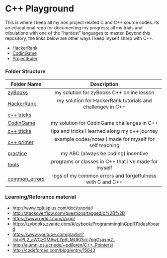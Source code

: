 <!-- https://github.com/adam-p/markdown-here/wiki/Markdown-Cheatsheet -->

C++ Playground
=================
This is where I keep all my non project related C and C++ source codes. Its an educational repo for documenting my progress; all my trials and tribulations with one of the "hardest" languages to master. Beyond this repository, the links below are other ways I keep myself sharp with C++.

 * [HackerRank](https://www.hackerrank.com/glennlopez?hr_r=1)
 * [CodinGame](https://www.codingame.com/profile/f521b07f225156a74ce6fbd85a614e696228981)
 * [ProjectEuler](https://github.com/glennlopez/Archive.ProjectEuler)

### Folder Structure

| Folder Name        | Description           |
| ------------- |:--------------------:|
| [zyBooks](https://github.com/glennlopez/Cpp.Playground/tree/master/zyBooks)     | my solution for zyBooks C++ online lesson |
| [HackerRank](#)     | my solution for HackerRank tutorials and challenges in C++ |
|  [c++ tricks](https://github.com/glennlopez/Cpp.Playground/tree/master/c%2B%2B%20tricks)    |
| [CodinGame](#)     | my solution for CodinGame challenges in C++ |
|  [c++ tricks](https://github.com/glennlopez/Cpp.Playground/tree/master/c%2B%2B%20tricks)    | tips and tricks I learned along my c++ journey |
| [c++ primer](https://github.com/glennlopez/Cpp.Playground/tree/master/c%2B%2B%20primer)      | example codes/notes I made for myself for self teaching|
|  [practice](https://github.com/glennlopez/Cpp.Playground/tree/master/practice)      | my ABC (always be coding) incentive |
|  [tools](https://github.com/glennlopez/Cpp.Playground/tree/master/tools)      | programs or classes in C++ that i've made for myself |
|  [common_errors](https://github.com/glennlopez/Cpp.Playground/tree/master/common_errors)      | logs of my common errors and forgetfulness with C and C++|


### Learning/Referance material
* http://www.cplusplus.com/doc/tutorial/
* http://stackoverflow.com/questions/tagged/c%2B%2B
* https://www.reddit.com/r/cpp/
* https://zybooks.zyante.com/#/zybook/ProgrammingInCppR11/dashboard
* https://www.youtube.com/playlist?list=PL2_aWCzGMAwLZp6LMUKI3cc7pgGsasm2_
* http://alumni.cs.ucr.edu/~pdiloren/C++_Pointers/
* http://codeforces.com/blog/entry/15643

